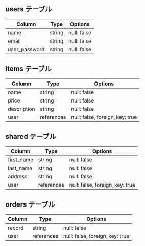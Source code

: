 ## users テーブル

| Column        | Type   | Options     |
| ------------- | ------ | ----------- |
| name          | string | null: false |
| email         | string | null: false |
| user_password | string | null: false |

## items テーブル

| Column      | Type       | Options                        |
| ----------- | ---------- | ------------------------------ |
| name        | string     | null: false                    |
| price       | string     | null: false                    |
| description | string     | null: false                    |
| user        | references | null: false, foreign_key: true |

## shared テーブル

| Column     | Type       | Options                        |
| ---------- | ---------- | ------------------------------ |
| first_name | string     | null: false                    |
| last_name  | string     | null: false                    |
| address    | string     | null: false                    |
| user       | references | null: false, foreign_key: true |

## orders テーブル

| Column | Type       | Options                        |
| ------ | ---------- | ------------------------------ |
| record | string     | null: false                    |
| user   | references | null: false, foreign_key: true |